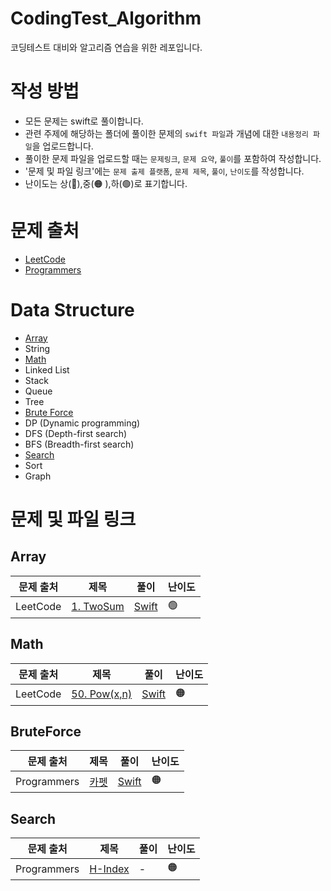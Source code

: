 # CodingTest_Algorithm
코딩테스트 대비와 알고리즘 연습을 위한 레포입니다.


# 작성 방법
- 모든 문제는 swift로 풀이합니다.
- 관련 주제에 해당하는 폴더에 풀이한 문제의 `swift 파일`과 개념에 대한 `내용정리 파일`을 업로드합니다.
- 풀이한 문제 파일을 업로드할 때는 `문제링크`, `문제 요약`, `풀이`를 포함하여 작성합니다.
- '문제 및 파일 링크'에는 `문제 출제 플랫폼`, `문제 제목`, `풀이`, `난이도`를 작성합니다.
- 난이도는 상(🔴),중(🟠 ),하(🟢)로 표기합니다.


# 문제 출처
- [LeetCode](https://leetcode.com/problemset/all/)
- [Programmers](https://programmers.co.kr/learn/challenges?tab=all_challenges&utm_source=google&utm_medium=cpc&utm_campaign=coding_test_codingtest&gclid=CjwKCAiA6seQBhAfEiwAvPqu1wlDTXKIUf8ihZu7DE9waMali2LhTjF1y8il4UZ6cqXtOUzxe-jhDxoC0EYQAvD_BwE)

# Data Structure
- [Array](#array)
- String
- [Math](#math)
- Linked List
- Stack
- Queue
- Tree
- [Brute Force](#bruteforce)
- DP (Dynamic programming)
- DFS (Depth-first search)
- BFS (Breadth-first search)
- [Search](#search)
- Sort
- Graph

# 문제 및 파일 링크
## Array
| 문제 출처 | 제목 | 풀이 | 난이도 |
| ------- | --- | --- | ---- |
| LeetCode | [1. TwoSum](https://leetcode.com/problems/two-sum/)    | [Swift](Array/TwoSum.swift)  | 🟢 |

## Math
| 문제 출처 | 제목 | 풀이 | 난이도 |
| ------- | --- | --- | ---- |
| LeetCode | [50. Pow(x,n)](https://leetcode.com/problems/two-sum/) | [Swift](Math/Pow(x,n).swift) | 🟠 |

## BruteForce
| 문제 출처 | 제목 | 풀이 | 난이도 |
| ------- | --- | --- | ---- |
| Programmers | [카펫](https://programmers.co.kr/learn/courses/30/lessons/42842) | [Swift](BruteForce/카펫.swift) | 🟠 |

## Search
| 문제 출처 | 제목 | 풀이 | 난이도 |
| ------- | --- | --- | ---- |
| Programmers | [H-Index](https://programmers.co.kr/learn/courses/30/lessons/42747) | - | 🟠 |

